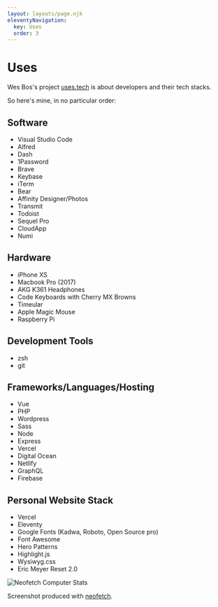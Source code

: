 ```yaml
---
layout: layouts/page.njk
eleventyNavigation:
  key: Uses
  order: 3
---
```


# Uses

Wes Bos's project [uses.tech](https://uses.tech) is about developers and their tech stacks.

So here's mine, in no particular order:

## Software

- Visual Studio Code
- Alfred
- Dash
- 1Password
- Brave
- Keybase
- iTerm
- Bear
- Affinity Designer/Photos
- Transmit
- Todoist
- Sequel Pro
- CloudApp
- Numi

## Hardware

- iPhone XS
- Macbook Pro (2017)
- AKG K361 Headphones
- Code Keyboards with Cherry MX Browns
- Timeular
- Apple Magic Mouse
- Raspberry Pi

## Development Tools

- zsh
- git

## Frameworks/Languages/Hosting

- Vue
- PHP
- Wordpress
- Sass
- Node
- Express
- Vercel
- Digital Ocean
- Netlify
- GraphQL
- Firebase

## Personal Website Stack

- Vercel
- Eleventy
- Google Fonts (Kadwa, Roboto, Open Source pro)
- Font Awesome
- Hero Patterns
- Highlight.js
- Wysiwyg.css
- Eric Meyer Reset 2.0

![Neofetch Computer Stats](/img/neofetch.png "a screenshot of terminal output showcasing my computer's stats from the terminal command 'neofetch'")

Screenshot produced with [neofetch](https://github.com/dylanaraps/neofetch).
